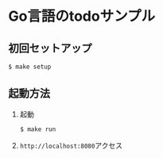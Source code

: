 # Go言語のtodoサンプル

## 初回セットアップ
```sh
$ make setup
```

## 起動方法
1. 起動
    ```sh
    $ make run
    ```
1. `http://localhost:8080`アクセス